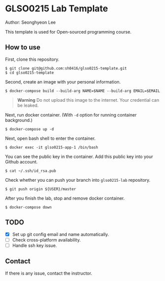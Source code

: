 # GLSO0215 Lab Template

Author: Seonghyeon Lee

This template is used for Open-sourced programming course.

## How to use

First, clone this repository.

```
$ git clone git@github.com:sh0416/glso0215-template.git
$ cd glso0215-template
```

Second, create an image with your personal information.

```
$ docker-compose build --build-arg NAME=$NAME --build-arg EMAIL=$EMAIL
```

> **Warning**
> Do not upload this image to the internet. Your credential can be leaked.

Next, run docker container. (With `-d` option for running container background.)

```
$ docker-compose up -d
```

Next, open bash shell to enter the container.

```
$ docker exec -it glso0215-app-1 /bin/bash
```

You can see the public key in the container. Add this public key into your Github account.

```
$ cat ~/.ssh/id_rsa.pub
```

Check whether you can push your branch into `glso0215-lab` repository.

```
$ git push origin ${USER}/master
```

After you finish the lab, stop and remove docker container.

```
$ docker-compose down
```

## TODO

- [x] Set up git config email and name automatically.
- [ ] Check cross-platform availability.
- [ ] Handle ssh key issue.

## Contact

If there is any issue, contact the instructor.

